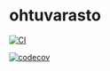 # ohtuvarasto

[![CI](https://github.com/gabriellakodra/ohtuvarasto/actions/workflows/main.yml/badge.svg)](https://github.com/gabriellakodra/ohtuvarasto/actions/workflows/main.yml)

[![codecov](https://codecov.io/github/gabriellakodra/ohtuvarasto/graph/badge.svg?token=JO3O2BOG8Q)](https://codecov.io/github/gabriellakodra/ohtuvarasto)
